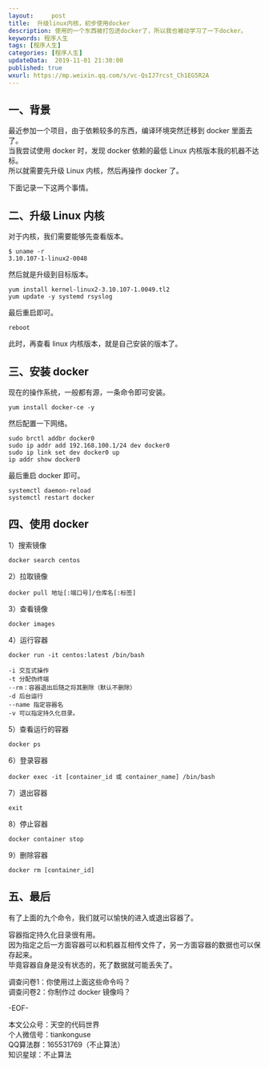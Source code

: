 ```yaml
---   
layout:     post  
title:  升级linux内核，初步使用docker
description: 使用的一个东西被打包进docker了，所以我也被动学习了一下docker。  
keywords: 程序人生  
tags: [程序人生]    
categories: [程序人生]  
updateData:  2019-11-01 21:30:00  
published: true  
wxurl: https://mp.weixin.qq.com/s/vc-QsIJ7rcst_Ch1EG5R2A  
---  
```



## 一、背景  


最近参加一个项目，由于依赖较多的东西，编译环境突然迁移到 docker 里面去了。  
当我尝试使用 docker 时，发现 docker 依赖的最低 Linux 内核版本我的机器不达标。  
所以就需要先升级 Linux 内核，然后再操作 docker 了。  


下面记录一下这两个事情。  


## 二、升级 Linux 内核  


对于内核，我们需要能够先查看版本。  


```
$ uname -r
3.10.107-1-linux2-0048
```


然后就是升级到目标版本。  


```
yum install kernel-linux2-3.10.107-1.0049.tl2
yum update -y systemd rsyslog
```


最后重启即可。  


```
reboot
```


此时，再查看 linux 内核版本，就是自己安装的版本了。  


## 三、安装 docker  


现在的操作系统，一般都有源，一条命令即可安装。  


```
yum install docker-ce -y  
```


然后配置一下网络。  


```
sudo brctl addbr docker0
sudo ip addr add 192.168.100.1/24 dev docker0
sudo ip link set dev docker0 up
ip addr show docker0
```


最后重启 docker 即可。  


```
systemctl daemon-reload
systemctl restart docker
```


## 四、使用 docker  


1）搜索镜像  


```
docker search centos
```


[](http://res.tiankonguse.com/images/2019/01/001.png)  


2）拉取镜像    


```
docker pull 地址[:端口号]/仓库名[:标签]
```


3）查看镜像  


```
docker images  
```


4）运行容器    


```
docker run -it centos:latest /bin/bash 

-i 交互式操作
-t 分配伪终端
--rm：容器退出后随之将其删除（默认不删除）
-d 后台运行
--name 指定容器名
-v 可以指定持久化目录。  

```


5）查看运行的容器   


```
docker ps
```



6）登录容器  


```
docker exec -it [container_id 或 container_name] /bin/bash
```


7）退出容器  


```
exit
```


8）停止容器  


```
docker container stop
```


9）删除容器  


```
docker rm [container_id]
```


## 五、最后  


有了上面的九个命令，我们就可以愉快的进入或退出容器了。  


容器指定持久化目录很有用。  
因为指定之后一方面容器可以和机器互相传文件了，另一方面容器的数据也可以保存起来。  
毕竟容器自身是没有状态的，死了数据就可能丢失了。  


调查问卷1：你使用过上面这些命令吗？  
调查问卷2：你制作过 docker 镜像吗？


-EOF-  


本文公众号：天空的代码世界  
个人微信号：tiankonguse  
QQ算法群：165531769（不止算法）  
知识星球：不止算法  

